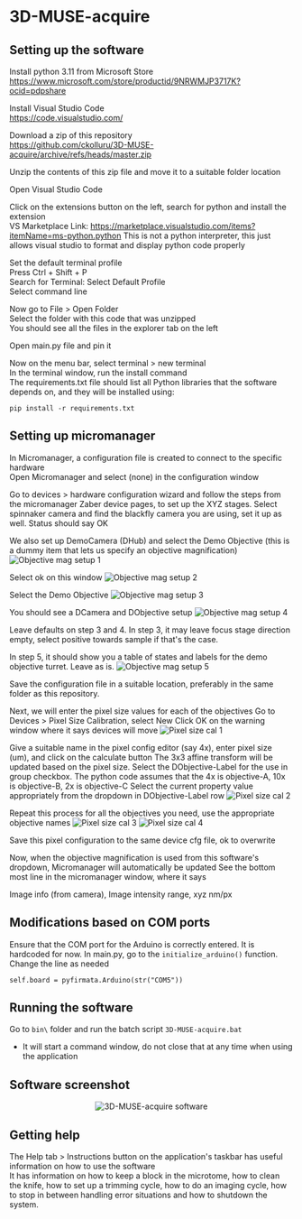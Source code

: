 3D-MUSE-acquire
==========

Setting up the software
------------

Install python 3.11 from Microsoft Store  
https://www.microsoft.com/store/productid/9NRWMJP3717K?ocid=pdpshare

Install Visual Studio Code  
https://code.visualstudio.com/

Download a zip of this repository  
https://github.com/ckolluru/3D-MUSE-acquire/archive/refs/heads/master.zip

Unzip the contents of this zip file and move it to a suitable folder location  

Open Visual Studio Code  

Click on the extensions button on the left, search for python and install the extension  
VS Marketplace Link: https://marketplace.visualstudio.com/items?itemName=ms-python.python
This is not a python interpreter, this just allows visual studio to format and display python code properly  

Set the default terminal profile  
Press Ctrl + Shift + P  
Search for Terminal: Select Default Profile  
Select command line  

Now go to File > Open Folder  
Select the folder with this code that was unzipped  
You should see all the files in the explorer tab on the left  

Open main.py file and pin it  

Now on the menu bar, select terminal > new terminal  
In the terminal window, run the install command  
The requirements.txt file should list all Python libraries that the software depends on, and they will be installed using:  
```
pip install -r requirements.txt
```

Setting up micromanager
------------
In Micromanager, a configuration file is created to connect to the specific hardware  
Open Micromanager and select (none) in the configuration window

Go to devices > hardware configuration wizard and follow the steps from the micromanager Zaber device pages, to set up the XYZ stages. 
Select spinnaker camera and find the blackfly camera you are using, set it up as well. Status should say OK

We also set up DemoCamera (DHub) and select the Demo Objective (this is a dummy item that lets us specify an objective magnification)
![Objective mag setup 1](docs\obj_mag_1.png)

Select ok on this window
![Objective mag setup 2](docs\obj_mag_2.png)

Select the Demo Objective
![Objective mag setup 3](docs\obj_mag_3.png)

You should see a DCamera and DObjective setup
![Objective mag setup 4](docs\obj_mag_4.png)

Leave defaults on step 3 and 4. In step 3, it may leave focus stage direction empty, select positive towards sample if that's the case.

In step 5, it should show you a table of states and labels for the demo objective turret. Leave as is.
![Objective mag setup 5](docs\obj_mag_5.png)

Save the configuration file in a suitable location, preferably in the same folder as this repository.

Next, we will enter the pixel size values for each of the objectives
Go to Devices > Pixel Size Calibration, select New
Click OK on the warning window where it says devices will move
![Pixel size cal 1](docs\pixel_size_1.png)

Give a suitable name in the pixel config editor (say 4x), enter pixel size (um), and click on the calculate button
The 3x3 affine transform will be updated based on the pixel size. 
Select the DObjective-Label for the use in group checkbox.
The python code assumes that the 4x is objective-A, 10x is objective-B, 2x is objective-C
Select the current property value appropriately from the dropdown in DObjective-Label row
![Pixel size cal 2](docs\pixel_size_2.png)

Repeat this process for all the objectives you need, use the appropriate objective names
![Pixel size cal 3](docs\pixel_size_3.png)
![Pixel size cal 4](docs\pixel_size_4.png)

Save this pixel configuration to the same device cfg file, ok to overwrite

Now, when the objective magnification is used from this software's dropdown, Micromanager will automatically be updated
See the bottom most line in the micromanager window, where it says

Image info (from camera), Image intensity range, xyz nm/px

Modifications based on COM ports
------------
Ensure that the COM port for the Arduino is correctly entered. It is hardcoded for now.
In main.py, go to the ```initialize_arduino()``` function. Change the line as needed

```
self.board = pyfirmata.Arduino(str("COM5"))
```

Running the software
------------
Go to ```bin\``` folder and run the batch script  ```3D-MUSE-acquire.bat```
- It will start a command window, do not close that at any time when using the application  

Software screenshot
------------
<p align="center">
  <img src="bin/Software screenshot.PNG" alt="3D-MUSE-acquire software"/>
</p>

Getting help
------------
The Help tab > Instructions button on the application's  taskbar has useful information on how to use the software  
It has information on how to keep a block in the microtome, how to clean the knife, how to set up a trimming cycle, how to do an imaging cycle, how to stop in between handling error situations and how to shutdown the system.